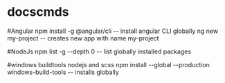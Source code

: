 # docscmds

#Angular
npm install -g @angular/cli -- install angular CLI globally
ng new my-project  -- creates new app with name my-project


#NodeJs
npm list -g --depth 0 -- list globally installed packages

#windows buildtools nodejs and scss
npm install --global --production windows-build-tools -- installs globally 

